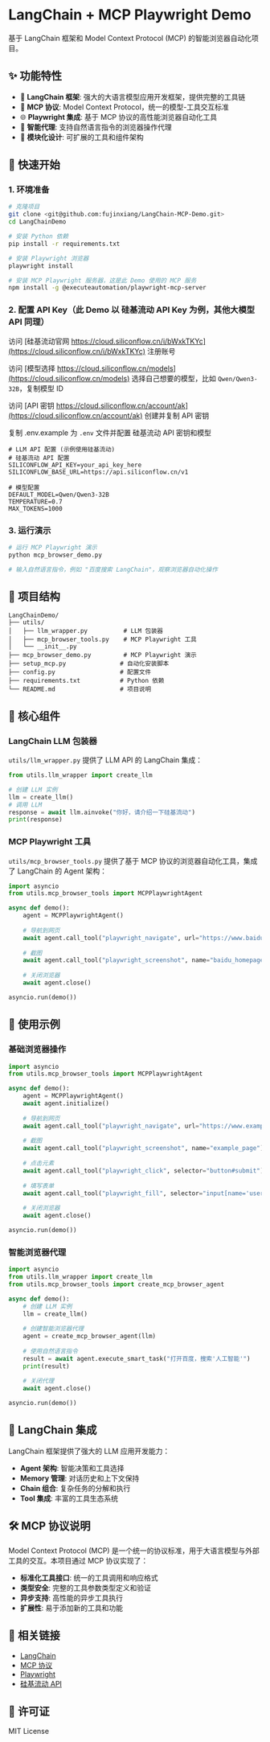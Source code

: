 # LangChain + MCP Playwright Demo

基于 LangChain 框架和 Model Context Protocol (MCP) 的智能浏览器自动化项目。

## ✨ 功能特性

- 🦜 **LangChain 框架**: 强大的大语言模型应用开发框架，提供完整的工具链
- 🔗 **MCP 协议**: Model Context Protocol，统一的模型-工具交互标准
- 🌐 **Playwright 集成**: 基于 MCP 协议的高性能浏览器自动化工具
- 🤖 **智能代理**: 支持自然语言指令的浏览器操作代理
- 🔧 **模块化设计**: 可扩展的工具和组件架构

## 🚀 快速开始

### 1. 环境准备

```bash
# 克隆项目
git clone <git@github.com:fujinxiang/LangChain-MCP-Demo.git>
cd LangChainDemo

# 安装 Python 依赖
pip install -r requirements.txt

# 安装 Playwright 浏览器
playwright install

# 安装 MCP Playwright 服务器，这是此 Demo 使用的 MCP 服务
npm install -g @executeautomation/playwright-mcp-server
```

### 2. 配置 API Key（此 Demo 以 硅基流动 API Key 为例，其他大模型 API 同理）

访问 [硅基流动官网 https://cloud.siliconflow.cn/i/bWxkTKYc](https://cloud.siliconflow.cn/i/bWxkTKYc) 注册账号

访问 [模型选择 https://cloud.siliconflow.cn/models](https://cloud.siliconflow.cn/models) 选择自己想要的模型，比如 `Qwen/Qwen3-32B`，复制模型 ID

访问 [API 密钥 https://cloud.siliconflow.cn/account/ak](https://cloud.siliconflow.cn/account/ak) 创建并复制 API 密钥

复制 .env.example 为 `.env` 文件并配置 硅基流动 API 密钥和模型

```env
# LLM API 配置 (示例使用硅基流动)
# 硅基流动 API 配置
SILICONFLOW_API_KEY=your_api_key_here
SILICONFLOW_BASE_URL=https://api.siliconflow.cn/v1

# 模型配置
DEFAULT_MODEL=Qwen/Qwen3-32B
TEMPERATURE=0.7
MAX_TOKENS=1000
```

### 3. 运行演示

```bash
# 运行 MCP Playwright 演示
python mcp_browser_demo.py

# 输入自然语言指令，例如 "百度搜索 LangChain"，观察浏览器自动化操作
```

## 📁 项目结构

```
LangChainDemo/
├── utils/
│   ├── llm_wrapper.py          # LLM 包装器
│   ├── mcp_browser_tools.py    # MCP Playwright 工具
│   └── __init__.py
├── mcp_browser_demo.py         # MCP Playwright 演示
├── setup_mcp.py               # 自动化安装脚本
├── config.py                  # 配置文件
├── requirements.txt           # Python 依赖
└── README.md                  # 项目说明
```

## 🔧 核心组件

### LangChain LLM 包装器

`utils/llm_wrapper.py` 提供了 LLM API 的 LangChain 集成：

```python
from utils.llm_wrapper import create_llm

# 创建 LLM 实例
llm = create_llm()
# 调用 LLM
response = await llm.ainvoke("你好，请介绍一下硅基流动")
print(response)
```

### MCP Playwright 工具

`utils/mcp_browser_tools.py` 提供了基于 MCP 协议的浏览器自动化工具，集成了 LangChain 的 Agent 架构：

```python
import asyncio
from utils.mcp_browser_tools import MCPPlaywrightAgent

async def demo():
    agent = MCPPlaywrightAgent()
    
    # 导航到网页
    await agent.call_tool("playwright_navigate", url="https://www.baidu.com")
    
    # 截图
    await agent.call_tool("playwright_screenshot", name="baidu_homepage", savePng=True)
    
    # 关闭浏览器
    await agent.close()

asyncio.run(demo())
```

## 📖 使用示例

### 基础浏览器操作

```python
import asyncio
from utils.mcp_browser_tools import MCPPlaywrightAgent

async def demo():
    agent = MCPPlaywrightAgent()
    await agent.initialize()
    
    # 导航到网页
    await agent.call_tool("playwright_navigate", url="https://www.example.com")
    
    # 截图
    await agent.call_tool("playwright_screenshot", name="example_page")
    
    # 点击元素
    await agent.call_tool("playwright_click", selector="button#submit")
    
    # 填写表单
    await agent.call_tool("playwright_fill", selector="input[name='username']", value="test_user")
    
    # 关闭浏览器
    await agent.close()

asyncio.run(demo())
```

### 智能浏览器代理

```python
import asyncio
from utils.llm_wrapper import create_llm
from utils.mcp_browser_tools import create_mcp_browser_agent

async def demo():
    # 创建 LLM 实例
    llm = create_llm()
    
    # 创建智能浏览器代理
    agent = create_mcp_browser_agent(llm)
    
    # 使用自然语言指令
    result = await agent.execute_smart_task("打开百度，搜索'人工智能'")
    print(result)
    
    # 关闭代理
    await agent.close()

asyncio.run(demo())
```

## 🧠 LangChain 集成

LangChain 框架提供了强大的 LLM 应用开发能力：

- **Agent 架构**: 智能决策和工具选择
- **Memory 管理**: 对话历史和上下文保持
- **Chain 组合**: 复杂任务的分解和执行
- **Tool 集成**: 丰富的工具生态系统

## 🛠️ MCP 协议说明

Model Context Protocol (MCP) 是一个统一的协议标准，用于大语言模型与外部工具的交互。本项目通过 MCP 协议实现了：

- **标准化工具接口**: 统一的工具调用和响应格式
- **类型安全**: 完整的工具参数类型定义和验证
- **异步支持**: 高性能的异步工具执行
- **扩展性**: 易于添加新的工具和功能

## 🔗 相关链接

- [LangChain](https://langchain.com/)
- [MCP 协议](https://modelcontextprotocol.io/)
- [Playwright](https://playwright.dev/)
- [硅基流动 API](https://siliconflow.cn/)

## 📄 许可证

MIT License
